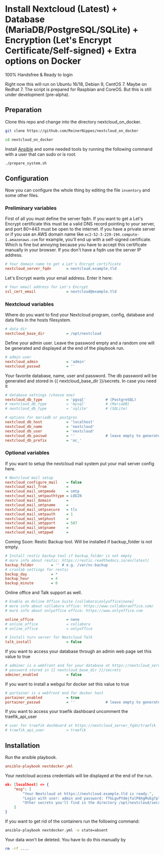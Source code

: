 # Install Nextcloud (Latest) + Database (MariaDB/PostgreSQL/SQLite) + Encryption (Let's Encrypt Certificate/Self-signed) + Extra options on Docker

100% Handsfree & Ready to login

Right now this will run on Ubuntu 16/18, Debian 9, CentOS 7. Maybe on Redhat 7.
The script is prepared for Raspbian and CoreOS. But this is still under development (pre-alpha).

## Preparation

Clone this repo and change into the directory nextcloud_on_docker.

```bash
git clone https://github.com/ReinerNippes/nextcloud_on_docker

cd nextcloud_on_docker
```

Install [Ansible](https://www.ansible.com/) and some needed tools by running the following command with a user that can sudo or is root.

```bash
./prepare_system.sh
```

## Configuration

Now you can configure the whole thing by editing the file `inventory` and some other files.

### Preliminary variables

First of all you must define the server fqdn. If you want to get a Let's Encrypt certificate this must be a valid DNS record pointing to your server, and port 80+443 must be open to the internet. If you have a private server or if you use an AWS domain name like `ec2-52-3-229-194.compute-1.amazonaws.com` for example, you'll end up with a self-signed certificate. Which is fine but annoying because you have to accept this certificate manually in your browser. If you don't have a fqdn use the server IP address.

```ini
# Your domain name to get a Let's Encrypt certificate
nextcloud_server_fqdn       = nextcloud.example.tld
```

Let's Encrypt wants your email address. Enter it here:

```ini
# Your email address for Let's Encrypt
ssl_cert_email              = nextcloud@example.tld
```

### Nextcloud variables

Where do you want to find your Nextcloud program, config, database and data files in the hosts filesystem.

```ini
# data dir
nextcloud_base_dir          = /opt/nextcloud
```

Define your admin user. Leave the password empty and a random one will be generated and displayed at the end of the playbook run.

```ini
# admin user
nextcloud_admin             = 'admin'
nextcloud_passwd            = ''
```

Your favorite database, name, user and password.
The db password will be generated and stored in {{ nextcloud_base_dir }}/secrets. In case you need it

```ini
# database settings (choose one)
nextcloud_db_type           = 'pgsql'         # (PostgreSQL)
# nextcloud_db_type         = 'mysql'         # (MariaDB)
# nextcloud_db_type         = 'sqlite'        # (SQLite)

# options for mariadb or postgres
nextcloud_db_host           = 'localhost'
nextcloud_db_name           = 'nextcloud'
nextcloud_db_user           = 'nextcloud'
nextcloud_db_passwd         = ''              # leave empty to generate random password
nextcloud_db_prefix         = 'oc_'
```

### Optional variables

If you want to setup the nextcloud mail system put your mail server config here.

```ini
# Nextcloud mail setup
nextcloud_configure_mail    = false
nextcloud_mail_from         =
nextcloud_mail_smtpmode     = smtp
nextcloud_mail_smtpauthtype = LOGIN
nextcloud_mail_domain       =
nextcloud_mail_smtpname     =
nextcloud_mail_smtpsecure   = tls
nextcloud_mail_smtpauth     = 1
nextcloud_mail_smtphost     =
nextcloud_mail_smtpport     = 587
nextcloud_mail_smtpname     =
nextcloud_mail_smtppwd      =
```

Coming Soon:
Restic Backup tool. Will be installed if backup_folder is not empty.

```ini
# Install restic backup tool if backup_folder is not empty
# more info about restic: https://restic.readthedocs.io/en/latest/
backup_folder        = '' # e.g. /var/nc-backup
# crontab settings for restic
backup_day           = *
backup_hour          = 4
backup_minute        = 0
```

Online office and Talk support as well.

```ini
# Enable an Online Office Suite [collabora|onlyoffice|none]
# more info about collabora office: https://www.collaboraoffice.com/
# more info about onlyoffice office: https://www.onlyoffice.com

online_office               = none
# online_office             = collabora
# online_office             = onlyoffice

# Install turn server for Nextcloud Talk
talk_install                = false
```

If you want to access your database through an admin web page set this value to true

```ini
# adminer is a webfront end for your database at https://nextcloud_server_fqdn/adminer
# password stored in {{ nextcloud_base_dir }}/secrets
adminer_enabled             = false
```

If you want to install a webgui for docker set this value to true

```ini
# portainer is a webfront end for docker host
portainer_enabled           = true
portainer_passwd            = ''              # leave empty to generate random password
```

If you want to access your traefik dashboard uncomment the traefik_api_user

```ini
# user for traefik dashboard at https://nextcloud_server_fqdn/traefik
# traefik_api_user          = traefik
```

## Installation

Run the ansible playbook.

```ini
ansible-playbook nextdocker.yml
```

Your nextcloud access credentials will be displayed at the end of the run.

```json
ok: [localhost] => {
    "msg": [
        "Your Nextcloud at https://nextcloud.example.tld is ready.",
        "Login with user: admin and password: fTkLgvPYdmjfalP8XgMsEg7plnoPsTvp ",
        "Other secrets you'll find in the directory /opt/nextcloud/secrets "
    ]
}
```

If you want to get rid of the containers run the following command:

```bash
ansible-playbook nextdocker.yml -e state=absent
```

Your data won't be deleted. You have to do this manually by

```bash
rm -rf ....
```
